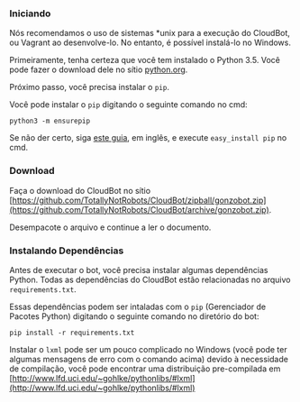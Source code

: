 ### Iniciando

Nós recomendamos o uso de sistemas *unix para a execução do CloudBot, ou Vagrant ao desenvolve-lo. No entanto, é possível instalá-lo no Windows.

Primeiramente, tenha certeza que você tem instalado o Python 3.5. Você pode fazer o download dele no sítio [python.org](https://www.python.org/downloads/release/python-341/).

Próximo passo, você precisa instalar o `pip`.

Você pode instalar o `pip` digitando o seguinte comando no cmd:
```
python3 -m ensurepip
```

Se não der certo, siga [este guia](http://simpledeveloper.com/how-to-install-easy_install/), em inglês, e execute `easy_install pip` no cmd.

### Download

Faça o download do CloudBot no sítio [https://github.com/TotallyNotRobots/CloudBot/zipball/gonzobot.zip](https://github.com/TotallyNotRobots/CloudBot/archive/gonzobot.zip).

Desempacote  o arquivo e continue a ler o documento.

### Instalando Dependências

Antes de executar o bot, você precisa instalar algumas dependências Python. Todas as dependências do CloudBot estão relacionadas no arquivo `requirements.txt`.

Essas dependências podem ser intaladas com o `pip` (Gerenciador de Pacotes Python) digitando o seguinte comando no diretório do bot:

    pip install -r requirements.txt

Instalar o `lxml` pode ser um pouco complicado no Windows (você pode ter algumas mensagens de erro com o comando acima) devido à necessidade de compilação, você pode encontrar uma distribuição pre-compilada em [http://www.lfd.uci.edu/~gohlke/pythonlibs/#lxml](http://www.lfd.uci.edu/~gohlke/pythonlibs/#lxml)
